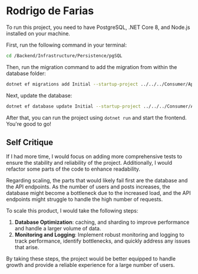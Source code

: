 # Rodrigo de Farias

To run this project, you need to have PostgreSQL, .NET Core 8, and Node.js installed on your machine.

First, run the following command in your terminal:

```bash
cd /Backend/Infrastructure/Persistence/pgSQL
```

Then, run the migration command to add the migration from within the database folder:

```bash
dotnet ef migrations add Initial --startup-project ../../../Consumer/Api
```

Next, update the database:

```bash
dotnet ef database update Initial --startup-project ../../../Consumer/Api
```

After that, you can run the project using `dotnet run` and start the frontend. You're good to go!

## Self Critique

If I had more time, I would focus on adding more comprehensive tests to ensure the stability and reliability of the project. Additionally, I would refactor some parts of the code to enhance readability.

Regarding scaling, the parts that would likely fail first are the database and the API endpoints. As the number of users and posts increases, the database might become a bottleneck due to the increased load, and the API endpoints might struggle to handle the high number of requests.

To scale this product, I would take the following steps:

1. **Database Optimization**: caching, and sharding to improve performance and handle a larger volume of data.
2. **Monitoring and Logging**: Implement robust monitoring and logging to track performance, identify bottlenecks, and quickly address any issues that arise.

By taking these steps, the project would be better equipped to handle growth and provide a reliable experience for a large number of users.